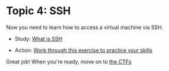 # Topic 4: SSH

Now you need to learn how to access a virtual machine via SSH.

- Study: [What is SSH](https://www.cloudflare.com/learning/access-management/what-is-ssh/)

- Action: [Work through this exercise to practice your skills](https://learn.microsoft.com/training/modules/develop-on-remote-machine/)

Great job! When you're ready, move on to [the CTFs](5-ctf.md)
